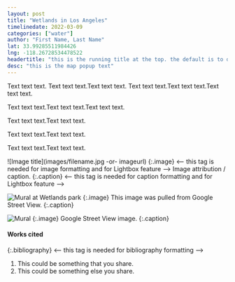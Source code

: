 ```yaml
---
layout: post
title: "Wetlands in Los Angeles"
timelinedate: 2022-03-09
categories: ["water"]
author: "First Name, Last Name"
lat: 33.99285511984426 
lng: -118.26728534478522
headertitle: "this is the running title at the top. the default is to display the site title, so to activate the running title you will need to uncomment in the post.html layout"
desc: "this is the map popup text"
---
```



Text text text. Text text text.Text text text.
Text text text.Text text text.Text text text.


Text text text.Text text text.Text text text.



Text text text.Text text text.

Text text text.Text text text.

Text text text.Text text text.


![Image title](images/filename.jpg -or- imageurl)
   {:.image} <-- this tag is needed for image formatting and for Lightbox feature -->
Image attribution / caption.
   {:.caption} <-- this tag is needed for caption formatting and for Lightbox feature -->
   
   

![Mural at Wetlands park](images/%20wetlandsparkmural.png)
   {:.image}
This image was pulled from Google Street View.
   {:.caption} 

![Mural](images/wetlandsparkmural.png)
   {:.image} 
Google Street View image.
   {:.caption} 


#### Works cited


{:.bibliography} <-- this tag is needed for bibliography formatting -->
1. This could be something that you share.
2. This could be something else you share.
